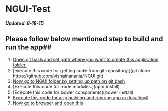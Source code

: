 # NGUI-Test

***Updated: 8-18-15***

## Please follow below mentioned step to build and run the app##
1. [Open git bash and set path where you want to create this application folder.]()
2. [execute this code for getting code from git repository.](git clone https://github.com/vishalnanania/NGUI.git)
2. [Now go to NGUI folder by setting up path on git bash]()
3. [Execute this code for node modules.](npm install)
4. [Ececute this code for bower components](bower install)
5. [Execute this code for app building and running app on localhost](grunt)
6. [Now go to browser and open this](http://localhost:9000/index.html)
